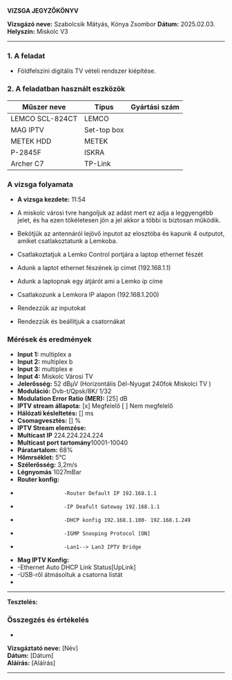 
**VIZSGA JEGYZŐKÖNYV**

**Vizsgázó neve:** Szabolcsik Mátyás, Kónya Zsombor
**Dátum:** 2025.02.03.
**Helyszín:** Miskolc V3

---
### **1. A feladat**
- Földfelszíni digitális TV vételi rendszer kiépítése.

### **2. A feladatban használt eszközök**
| Műszer neve                                      | Típus       | Gyártási szám       |
| -------------------------------------------------| ------------| --------------------|
| LEMCO SCL-824CT                                  | LEMCO       |                     |
| MAG IPTV                                         | Set-top box |                     |
| METEK HDD                                        | METEK       |                     |
| P-2845F                                          | ISKRA       |                     |
| Archer C7                                        |TP-Link      |                     |



### **A vizsga folyamata**
- **A vizsga kezdete:** 11:54

- A miskolc városi tvre hangoljuk az adást mert ez adja a leggyengébb jelet, és ha ezen tökéletesen jön a jel akkor a többi is biztosan működik.
- Bekötjük az antennáról lejövő inputot az elosztóba és kapunk 4 outputot, amiket csatlakoztatunk a Lemkoba.
- Csatlakoztatjuk a Lemko Control portjára a laptop ethernet fészét
- Adunk a laptot ethernet fészének ip címet (192.168.1.1)
- Adunk a laptopnak egy átjárót ami a Lemko ip címe
- Csatlakozunk a Lemkora IP alapon (192.168.1.200)
- Rendezzük az inputokat
- Rendezzük és beállítjuk a csatornákat
  

### **Mérések és eredmények**

- **Input 1:** multiplex a  
- **Input 2:** multiplex b
- **Input 3:** multiplex e
- **Input 4:** Miskolc Városi TV
- **Jelerősség:** 52 dBµV  (Horizontális Dél-Nyugat 240fok Miskolci TV )
- **Moduláció:** Dvb-t/Qpsk/8K/ 1/32   
- **Modulation Error Ratio (MER):** [25] dB   
- **IPTV stream állapota:** [x] Megfelelő [ ] Nem megfelelő  
- **Hálózati késleltetés:** [] ms  
- **Csomagvesztés:** [] %
- **IPTV Stream elemzése:**
- **Multicast IP** 224.224.224.224
- **Multicast port tartomány**10001-10040
- **Páratartalom:** 68%
- **Hőmrséklet:** 5°C
- **Szélerősség:** 3,2m/s
- **Légnyomás** 1027mBar
- **Router konfig:**
-                    -Router Default IP 192.168.1.1
-                    -IP Deafult Gateway 192.168.1.1
-                    -DHCP konfig 192.168.1.100- 192.168.1.249
-                    -IGMP Snooping Protocol [ON]
-                    -Lan1--> Lan3 IPTV Bridge
- **Mag IPTV Konfig:**
- -Ethernet Auto DHCP Link Status[UpLink]
- -USB-ről átmásoltuk a csatorna listát
- 
---

**Tesztelés:**

### **Összegzés és értékelés**
  -

**Vizsgáztató neve:** [Név]  
**Dátum:** [Dátum]  
**Aláírás:** [Aláírás]  

---

